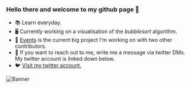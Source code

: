 ### Hello there and welcome to my github page 👋
- 📚 Learn everyday.
- 🖥️ Currently working on a visualisation of the *bubblesort* algorithm.
- 📂 [Events](https://github.com/jonasliendl/events) is the current big project I'm working on with two other contributors.
- 👤 If you want to reach out to me, write me a message via twitter DMs. My twitter account is linked down below.
- 🐦 [Visit my twitter account.](https://twitter.com/jonas_liendl)

![Banner](https://user-images.githubusercontent.com/57270170/151212767-7716a45d-3d56-4736-9f84-84213c7a3156.png)

<!--
**jonasndl/jonasndl** is a ✨ _special_ ✨ repository because its `README.md` (this file) appears on your GitHub profile.

Here are some ideas to get you started:

- 🔭 I’m currently working on ...
- 🌱 I’m currently learning ...
- 👯 I’m looking to collaborate on ...
- 🤔 I’m looking for help with ...
- 💬 Ask me about ...
- 📫 How to reach me: ...
- 😄 Pronouns: ...
- ⚡ Fun fact: ...
-->
